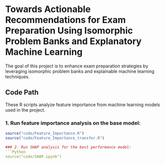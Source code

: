 # Towards Actionable Recommendations for Exam Preparation Using Isomorphic Problem Banks and Explanatory Machine Learning
 
The goal of this project is to enhance exam preparation strategies by leveraging isomorphic problem banks and explainable machine learning techniques.

## Code Path
These R scripts analyze feature importance from machine learning models used in the project.
### 1. Run feature importance analysis on the base model:
```R
source("code/Feature_Importance.R")
source("code/Feature_Importance_transfer.R")

### 2. Run SHAP analysis for the best performance model:
```Python
source("code/SHAP.ipynb")
